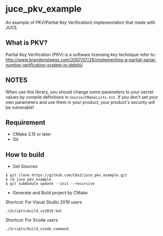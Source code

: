 # juce_pkv_example
An example of PKV(Partial Key Verification) implementation that made with JUCE.

## What is PKV?
Partial Key Verification (PKV) is a software licensing key technique refer to: http://www.brandonstaggs.com/2007/07/26/implementing-a-partial-serial-number-verification-system-in-delphi/

## NOTES
When use this library, you should change some parameters to your secret values by compile definitions in `Source/CMakeLists.txt`.
If you don't set your own parameters and use them in your product, your product's security will be vulnerable!

## Requirement
+ CMake 3.15 or later
+ Git

## How to build
+ Get Sources
~~~
$ git clone https://github.com/COx2/juce_pkv_example.git
$ cd juce_pkv_example
$ git submodule update --init --recursive
~~~

+ Generate and Build project by CMake

Shortcut: For Visual Studio 2019 users
~~~
.\Scripts\build_vs2019.bat
~~~

Shortcut: For Xcode users
~~~
./Scripts/build_xcode.command
~~~
